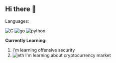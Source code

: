 ## Hi there 👋

Languages:

![C](https://skillicons.dev/icons?i=c) ![go](https://skillicons.dev/icons?i=go) ![python](https://skillicons.dev/icons?i=python) 

**Currently Learning:**  
1. I'm learning offensive security
2. ![eth](https://img.shields.io/badge/Ethereum-3C3C3D?style=for-the-badge&logo=ethereum&logoColor=white) I'm learning about cryptocurrency market


